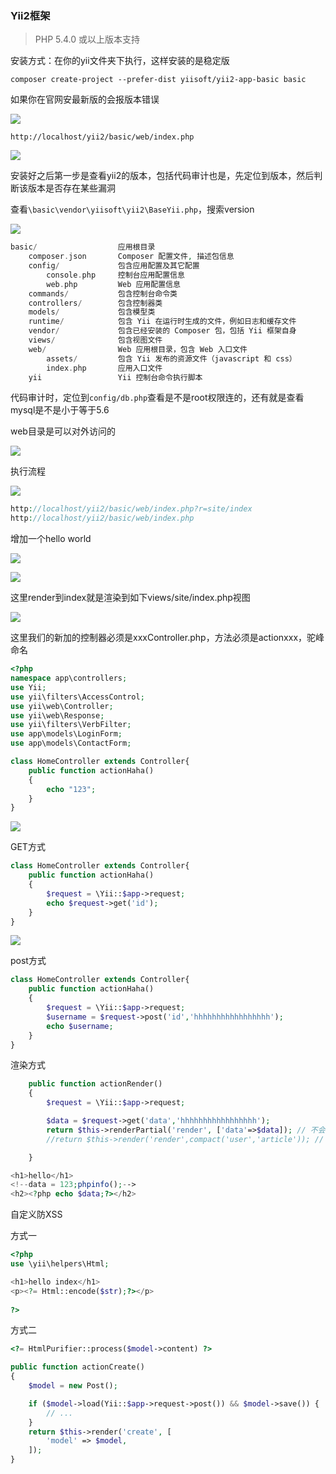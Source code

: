 ### Yii2框架

> PHP 5.4.0 或以上版本支持

安装方式：在你的yii文件夹下执行，这样安装的是稳定版

~~~http
composer create-project --prefer-dist yiisoft/yii2-app-basic basic
~~~

如果你在官网安最新版的会报版本错误

![](https://s3.bmp.ovh/imgs/2023/06/01/608a6c3728a08872.png)

~~~http
http://localhost/yii2/basic/web/index.php
~~~

![](https://s3.bmp.ovh/imgs/2023/06/01/69bc85dddce7b78c.png)

安装好之后第一步是查看yii2的版本，包括代码审计也是，先定位到版本，然后判断该版本是否存在某些漏洞

查看`\basic\vendor\yiisoft\yii2\BaseYii.php`，搜索version

![](https://s3.bmp.ovh/imgs/2023/06/01/73dd2ec5d7e12c2e.png)

~~~php
basic/                  应用根目录
    composer.json       Composer 配置文件, 描述包信息
    config/             包含应用配置及其它配置
        console.php     控制台应用配置信息
        web.php         Web 应用配置信息
    commands/           包含控制台命令类
    controllers/        包含控制器类
    models/             包含模型类
    runtime/            包含 Yii 在运行时生成的文件，例如日志和缓存文件
    vendor/             包含已经安装的 Composer 包，包括 Yii 框架自身
    views/              包含视图文件
    web/                Web 应用根目录，包含 Web 入口文件
        assets/         包含 Yii 发布的资源文件（javascript 和 css）
        index.php       应用入口文件
    yii                 Yii 控制台命令执行脚本
~~~

代码审计时，定位到`config/db.php`查看是不是root权限连的，还有就是查看mysql是不是小于等于5.6

web目录是可以对外访问的

![](https://s3.bmp.ovh/imgs/2023/06/02/8876d4da0c1bf3db.png)

执行流程

![](https://s3.bmp.ovh/imgs/2023/06/02/0fb248bd8cd0b66e.png)

~~~php
http://localhost/yii2/basic/web/index.php?r=site/index
http://localhost/yii2/basic/web/index.php
~~~

增加一个hello world

![](https://s3.bmp.ovh/imgs/2023/06/02/c4d79d45c3cdda1c.png)

![](https://s3.bmp.ovh/imgs/2023/06/02/c716c45f57c2f38b.png)

这里render到index就是渲染到如下views/site/index.php视图

![](https://s3.bmp.ovh/imgs/2023/06/02/e58e1dcd37bd77ca.png)

这里我们的新加的控制器必须是xxxController.php，方法必须是actionxxx，驼峰命名

~~~php
<?php
namespace app\controllers;
use Yii;
use yii\filters\AccessControl;
use yii\web\Controller;
use yii\web\Response;
use yii\filters\VerbFilter;
use app\models\LoginForm;
use app\models\ContactForm;

class HomeController extends Controller{
    public function actionHaha()
    {
        echo "123";
    }
}
~~~

![](https://s3.bmp.ovh/imgs/2023/06/02/ad08e14ccf4e1c6e.png)

GET方式

~~~php
class HomeController extends Controller{
    public function actionHaha()
    {
        $request = \Yii::$app->request;
        echo $request->get('id');
    }
}
~~~

![](https://s3.bmp.ovh/imgs/2023/06/02/4625fa09bc9bb6ca.png)

post方式

~~~php
class HomeController extends Controller{
    public function actionHaha()
    {
        $request = \Yii::$app->request;
        $username = $request->post('id','hhhhhhhhhhhhhhhhh');
        echo $username;
    }
}
~~~

渲染方式

~~~php
    public function actionRender()
    {
        $request = \Yii::$app->request;

        $data = $request->get('data','hhhhhhhhhhhhhhhhh');
        return $this->renderPartial('render', ['data'=>$data]); // 不会渲染父模板
        //return $this->render('render',compact('user','article')); // 会渲染父模板

    }
~~~

~~~php
<h1>hello</h1>
<!--data = 123;phpinfo();-->
<h2><?php echo $data;?></h2>
~~~

自定义防XSS

方式一

~~~php
<?php
use \yii\helpers\Html;

<h1>hello index</h1>
<p><?= Html::encode($str);?></p>
    
?>
~~~

方式二

~~~php
<?= HtmlPurifier::process($model->content) ?>
~~~

~~~php
public function actionCreate()
{
    $model = new Post();

    if ($model->load(Yii::$app->request->post()) && $model->save()) {
        // ...
    }
    return $this->render('create', [
        'model' => $model,
    ]);
}
~~~





















